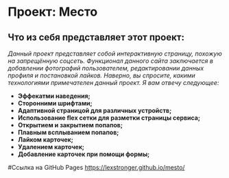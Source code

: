 # Проект: Место

## Что из себя представляет этот проект:
*Данный проект представляет собой интерактивную страницу, похожую на запрещённую соцсеть. Функционал данного сайта заключается в добавлении фотографий пользователем, редактировании данных профиля и постановкой лайков. Наверно, вы спросите, какими технологиями примечателен данный проект. Я вам отвечу следующее:*
* **Эффекатми наведения;**
* **Сторонними шрифтами;**
* **Адаптивной страницой для различных устройств;**
* **Использование flex сетки для разметки страницы сервиса;**
* **Открытием и закрытием попапов;**
* **Плавным всплыванием попапов;**
* **Лайком карточек;**
* **Удалением карточек;**
* **Добавление карточек при помощи формы;**

#Ссылка на GitHub Pages
https://lexstronger.github.io/mesto/
